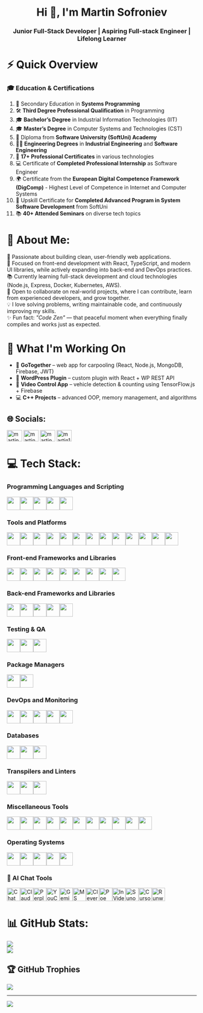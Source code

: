 <h1 align="center">Hi 👋, I'm Martin Sofroniev</h1>
<h3 align="center">Junior Full-Stack Developer | Aspiring Full-stack Engineer | Lifelong Learner</h3>

# ⚡ Quick Overview

### 🎓 Education & Certifications

1. 🎒 Secondary Education in **Systems Programming**  
2. 🛠️ **Third Degree Professional Qualification** in Programming  
3. 🎓 **Bachelor’s Degree** in Industrial Information Technologies (IIT)  
4. 🎓 **Master’s Degree** in Computer Systems and Technologies (CST)  
5. 🏅 Diploma from **Software University (SoftUni) Academy**  
6. 🧑‍🔧 **Engineering Degrees** in **Industrial Engineering** and **Software Engineering**  
7. 📜 **17+ Professional Certificates** in various technologies  
8. 💻 Certificate of **Completed Professional Internship** as Software Engineer  
9. 🌍 Certificate from the **European Digital Competence Framework (DigComp)** - Highest Level of Competence in Internet and Computer Systems  
10. 🚀 Upskill Certificate for **Completed Advanced Program in System Software Development** from SoftUni  
11. 📚 **40+ Attended Seminars** on diverse tech topics

 

# 💫 About Me:
🚀 Passionate about building clean, user-friendly web applications.<br>
🎯 Focused on front-end development with React, TypeScript, and modern UI libraries, while actively expanding into back-end and DevOps practices.<br>
📚 Currently learning full-stack development and cloud technologies (Node.js, Express, Docker, Kubernetes, AWS).<br>
🤝 Open to collaborate on real-world projects, where I can contribute, learn from experienced developers, and grow together.<br>
💡 I love solving problems, writing maintainable code, and continuously improving my skills.<br>
✨ Fun fact: *"Code Zen"* — that peaceful moment when everything finally compiles and works just as expected.  

# 🔭 What I'm Working On
- 🚗 **GoTogether** – web app for carpooling (React, Node.js, MongoDB, Firebase, JWT)
- 📝 **WordPress Plugin** – custom plugin with React + WP REST API
- 🎥 **Video Control App** – vehicle detection & counting using TensorFlow.js + Firebase
- 💻 **C++ Projects** – advanced OOP, memory management, and algorithms


## 🌐 Socials:
<p align="left">
<a href="https://www.linkedin.com/in/martin-sofroniev-b4111326b/" target="blank"><img align="center" src="https://raw.githubusercontent.com/rahuldkjain/github-profile-readme-generator/master/src/images/icons/Social/linked-in-alt.svg" alt="martin sofroniev" height="30" width="40" /></a>
<a href="https://www.facebook.com/profile.php?id=100009733451214" target="blank"><img align="center" src="https://raw.githubusercontent.com/rahuldkjain/github-profile-readme-generator/master/src/images/icons/Social/facebook.svg" alt="martin sofroniev" height="30" width="40" /></a>
<a href="https://instagram.com/martin_13s18" target="blank"><img align="center" src="https://raw.githubusercontent.com/rahuldkjain/github-profile-readme-generator/master/src/images/icons/Social/instagram.svg" alt="martin_sw4" height="30" width="40" /></a>
<a href="https://discord.gg/martin13s18" target="blank"><img align="center" src="https://raw.githubusercontent.com/rahuldkjain/github-profile-readme-generator/master/src/images/icons/Social/discord.svg" alt="martin13s18" height="30" width="40" /></a>
</p>

# 💻 Tech Stack:

### Programming Languages and Scripting
<div style="display: flex; flex-wrap: wrap;">
  <img src="https://img.shields.io/badge/C++-00599C?style=flat&logo=c%2B%2B&logoColor=white" height=35"">
  <img src="https://img.shields.io/badge/CSS3-1572B6?style=flat&logo=css3&logoColor=white" height=35"">
  <img src="https://img.shields.io/badge/HTML5-E34F26?style=flat&logo=html5&logoColor=white" height=35"">
  <img src="https://img.shields.io/badge/JavaScript-F7DF1E?style=flat&logo=javascript&logoColor=black" height=35"">
  <img src="https://img.shields.io/badge/TypeScript-007ACC?style=flat&logo=typescript&logoColor=white" height=35"">
</div>

### Tools and Platforms
<div style="display: flex; flex-wrap: wrap;">
  <img src="https://img.shields.io/badge/Windows%20Terminal-4D4D4D?style=flat&logo=windowsterminal&logoColor=white" height=35"">
  <img src="https://img.shields.io/badge/Azure-0078D4?style=flat&logo=microsoftazure&logoColor=white" height=35"">
  <img src="https://img.shields.io/badge/Firebase-FFCA28?style=flat&logo=firebase&logoColor=black" height=35"">
  <img src="https://img.shields.io/badge/GitHub%20Pages-327FC7?style=flat&logo=github&logoColor=white" height=35"">
  <img src="https://img.shields.io/badge/Heroku-430098?style=flat&logo=heroku&logoColor=white" height=35"">
  <img src="https://img.shields.io/badge/Render-46E3B7?style=flat&logo=render&logoColor=black" height=35"">
  <img src="https://img.shields.io/badge/Netlify-00C7B7?style=flat&logo=netlify&logoColor=white" height=35"">
  <img src="https://img.shields.io/badge/Vercel-000000?style=flat&logo=vercel&logoColor=white" height=35"">
  <img src="https://img.shields.io/badge/Azure%20DevOps-0078D7?style=flat&logo=azuredevops&logoColor=white" height=35"">
  <img src="https://img.shields.io/badge/Jira-0052CC?style=flat&logo=jira&logoColor=white" height=35"">
  <img src="https://img.shields.io/badge/MS%20Office-D83B01?style=flat&logo=microsoftoffice&logoColor=white" height=35"">
  <img src="https://img.shields.io/badge/Docker%20Compose-2496ED?style=flat&logo=docker&logoColor=white" height=35"">
  <img src="https://img.shields.io/badge/Git-F05032?style=flat&logo=git&logoColor=white" height=35"">
</div>

### Front-end Frameworks and Libraries
<div style="display: flex; flex-wrap: wrap;">
  <img src="https://img.shields.io/badge/Angular-DD0031?style=flat&logo=angular&logoColor=white" height=35"">
  <img src="https://img.shields.io/badge/React-61DAFB?style=flat&logo=react&logoColor=black" height=35"">
  <img src="https://img.shields.io/badge/jQuery-0769AD?style=flat&logo=jquery&logoColor=white" height=35"">
  <img src="https://img.shields.io/badge/RXJS-B7178C?style=flat&logo=reactivex&logoColor=white" height=35"">
  <img src="https://img.shields.io/badge/Styled--components-DB7093?style=flat&logo=styled-components&logoColor=white" height=35"">
  <img src="https://img.shields.io/badge/TailwindCSS-38B2AC?style=flat&logo=tailwind-css&logoColor=white" height=35"">
  <img src="https://img.shields.io/badge/Bootstrap-7952B3?style=flat&logo=bootstrap&logoColor=white" height=35"">
  <img src="https://img.shields.io/badge/MUI-007FFF?style=flat&logo=mui&logoColor=white" height=35"">
  <img src="https://img.shields.io/badge/React%20Router-CA4245?style=flat&logo=react-router&logoColor=white" height=35"">
</div>

### Back-end Frameworks and Libraries
<div style="display: flex; flex-wrap: wrap;">
  <img src="https://img.shields.io/badge/Express.js-000000?style=flat&logo=express&logoColor=white" height=35"">
  <img src="https://img.shields.io/badge/Node.js-339933?style=flat&logo=nodedotjs&logoColor=white" height=35"">
  <img src="https://img.shields.io/badge/Nodemon-76D04B?style=flat&logo=nodemon&logoColor=white" height=35"">
  <img src="https://img.shields.io/badge/PHP-777BB4?style=flat&logo=php&logoColor=white" height=35"">
  <img src="https://img.shields.io/badge/WordPress-21759B?style=flat&logo=wordpress&logoColor=white" height=35"">
</div>

### Testing & QA
<div style="display: flex; flex-wrap: wrap;">
  <img src="https://img.shields.io/badge/Jest-C21325?style=flat&logo=jest&logoColor=white" height=35"">
  <img src="https://img.shields.io/badge/Mocha-8D6748?style=flat&logo=mocha&logoColor=white" height=35"">
  <img src="https://img.shields.io/badge/Chai-A30701?style=flat&logo=chai&logoColor=white" height=35"">
</div>

### Package Managers
<div style="display: flex; flex-wrap: wrap;">
  <img src="https://img.shields.io/badge/NPM-CB3837?style=flat&logo=npm&logoColor=white" height=35"">
  <img src="https://img.shields.io/badge/Yarn-2C8EBB?style=flat&logo=yarn&logoColor=white" height=35"">
</div>

### DevOps and Monitoring
<div style="display: flex; flex-wrap: wrap;">
  <img src="https://img.shields.io/badge/Docker-2496ED?style=flat&logo=docker&logoColor=white" height=35"">
  <img src="https://img.shields.io/badge/Jenkins-D24939?style=flat&logo=jenkins&logoColor=white" height=35"">
  <img src="https://img.shields.io/badge/Terraform-623CE4?style=flat&logo=terraform&logoColor=white" height=35"">
  <img src="https://img.shields.io/badge/Grafana-F46800?style=flat&logo=grafana&logoColor=white" height=35"">
  <img src="https://img.shields.io/badge/Prometheus-E6522C?style=flat&logo=prometheus&logoColor=white" height=35"">
</div>

### Databases
<div style="display: flex; flex-wrap: wrap;">
  <img src="https://img.shields.io/badge/MongoDB-47A248?style=flat&logo=mongodb&logoColor=white" height=35"">
  <img src="https://img.shields.io/badge/MySQL-4479A1?style=flat&logo=mysql&logoColor=white" height=35"">
  <img src="https://img.shields.io/badge/Neo4j-008CC1?style=flat&logo=neo4j&logoColor=white" height=35"">
</div>

### Transpilers and Linters
<div style="display: flex; flex-wrap: wrap;">
  <img src="https://img.shields.io/badge/Babel-F9DC3E?style=flat&logo=babel&logoColor=black" height=35"">
  <img src="https://img.shields.io/badge/ESLint-4B32C3?style=flat&logo=eslint&logoColor=white" height=35"">
  <img src="https://img.shields.io/badge/Prettier-F7B93E?style=flat&logo=prettier&logoColor=black" height=35"">
</div>

### Miscellaneous Tools
<div style="display: flex; flex-wrap: wrap;">
  <img src="https://img.shields.io/badge/JWT-000000?style=flat&logo=JSON%20web%20tokens&logoColor=white" height=35"">
  <img src="https://img.shields.io/badge/Webpack-8DD6F9?style=flat&logo=webpack&logoColor=black" height=35"">
  <img src="https://img.shields.io/badge/Vite-646CFF?style=flat&logo=vite&logoColor=white" height=35"">
  <img src="https://img.shields.io/badge/Nginx-009639?style=flat&logo=nginx&logoColor=white" height=35"">
  <img src="https://img.shields.io/badge/Adobe-FF0000?style=flat&logo=adobe&logoColor=white" height=35"">
  <img src="https://img.shields.io/badge/Adobe%20Acrobat%20Reader-EC1C24?style=flat&logo=adobe-acrobat-reader&logoColor=white" height=35"">
  <img src="https://img.shields.io/badge/Create%20React%20App-09D3AC?style=flat&logo=create-react-app&logoColor=white" height=35"">
  <img src="https://img.shields.io/badge/Figma-F24E1E?style=flat&logo=figma&logoColor=white" height=35"">
  <img src="https://img.shields.io/badge/Jekyll-CC0000?style=flat&logo=jekyll&logoColor=white" height=35"">
  <img src="https://img.shields.io/badge/WordPress-21759B?style=flat&logo=wordpress&logoColor=white" height=35"">
  <img src="https://img.shields.io/badge/Jquery%20AJAX-0769AD?style=flat&logo=jquery&logoColor=white" height=35"">
</div>

### Operating Systems
<div style="display: flex; flex-wrap: wrap;">
  <img src="https://img.shields.io/badge/Windows-0078D6?style=flat&logo=windows&logoColor=white" height=35"">
  <img src="https://img.shields.io/badge/Linux%20Kernel-FCC624?style=flat&logo=linux&logoColor=black" height=35"">
  <img src="https://img.shields.io/badge/Ubuntu-E95420?style=flat&logo=ubuntu&logoColor=white" height=35"">
  <img src="https://img.shields.io/badge/Alpine%20Linux-0D597F?style=flat&logo=alpinelinux&logoColor=white" height=35"">
  <img src="https://img.shields.io/badge/RedHat-EE0000?style=flat&logo=redhat&logoColor=white" height=35"">
</div>

### 🤖 AI Chat Tools  
 
<div style="display: flex; flex-wrap: wrap;">
  <img src="https://img.shields.io/badge/ChatGPT-10A37F?style=for-the-badge&logo=openai&logoColor=white" alt="ChatGPT" height=35"">
  <img src="https://img.shields.io/badge/Claude-3F4FA0?style=for-the-badge&logo=anthropic&logoColor=white" alt="Claude" height=35"">
  <img src="https://img.shields.io/badge/Perplexity-0056D2?style=for-the-badge&logo=perplexity&logoColor=white" alt="Perplexity" height=35"">
  <img src="https://img.shields.io/badge/YouChat-FF6C37?style=for-the-badge&logo=you&logoColor=white" alt="YouChat" height=35"">
  <img src="https://img.shields.io/badge/Gemini-4285F4?style=for-the-badge&logo=google&logoColor=white" alt="Gemini" height=35"">
  <img src="https://img.shields.io/badge/MS%20Copilot-0078D4?style=for-the-badge&logo=microsoft&logoColor=white" alt="MS Copilot" height=35"">
  <img src="https://img.shields.io/badge/CleverBot-00B8D4?style=for-the-badge&logo=cleverbot&logoColor=white" alt="CleverBot" height=35"">
  <img src="https://img.shields.io/badge/Poe-9B51E0?style=for-the-badge&logo=poe&logoColor=white" alt="Poe" height=35"">
  <img src="https://img.shields.io/badge/InVideo%20AI-F68585?style=for-the-badge&logo=invideo&logoColor=white" alt="InVideo AI" height=35"">
  <img src="https://img.shields.io/badge/Suno%20Music-FF4A83?style=for-the-badge&logo=suno&logoColor=white" alt="Suno Music" height=35"">
  <img src="https://img.shields.io/badge/Cursor-4CAF50?style=for-the-badge&logo=cursor&logoColor=white" alt="Cursor" height=35"">
  <img src="https://img.shields.io/badge/Runway-000000?style=for-the-badge&logo=runwayml&logoColor=white" alt="Runway" height=35"">
</div>

# 📊 GitHub Stats:
![](https://github-readme-streak-stats.herokuapp.com/?user=Martin322s&theme=dark&hide_border=false)<br/>
![](https://github-readme-stats.vercel.app/api/top-langs/?username=Martin322s&theme=dark&hide_border=false&include_all_commits=true&count_private=true&layout=compact)

## 🏆 GitHub Trophies
![](https://github-profile-trophy.vercel.app/?username=Martin322s&theme=radical&no-frame=false&no-bg=false&margin-w=4)

---
[![](https://visitcount.itsvg.in/api?id=Martin322&label=Profile%20Views&color=8&icon=0&pretty=true)](https://visitcount.itsvg.in)

<!-- Proudly created with GPRM ( https://gprm.itsvg.in ) -->
